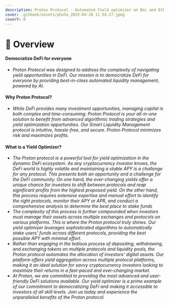```yaml
---
description: Proton Protocol - Automated Yield optimizer on Bsc and Ethereum Blockchain
cover: .gitbook/assets/photo_2023-03-20 11.54.27.jpeg
coverY: 0
---
```


# 🔹 Overview

#### Democratize DeFi for everyone

* _Proton Protocol was designed to address the complexity of navigating yield opportunities in DeFi. Our mission is to democratize DeFi for everyone by providing best-in-class automated liquidity management, powered by AI._

#### Why Proton Protocol?

* _While DeFi provides many investment opportunities, managing capital is both complex and time-consuming. Proton Protocol is your all-in-one solution to benefit from advanced algorithmic trading strategies and yield optimization opportunities. Our Smart Liquidity Management protocol is intuitive, hassle-free, and secure. Proton Protocol minimizes risk and maximizes profits._&#x20;

#### What is a Yield Optimizer?

* _The Proton protocol is a powerful tool for yield optimization in the dynamic DeFi ecosystem. As any cryptocurrency investor knows, the DeFi world is highly volatile and maintaining a stable APY is a challenge for any protocol. This presents both an opportunity and a challenge for the DeFi community. On one hand, the ever-changing yields offer a unique chance for investors to shift between protocols and reap significant profits from the highest proposed yield. On the other hand, this process requires extensive expertise and manual effort to identify the right protocols, monitor their APY or APR, and conduct a comprehensive analysis to determine the best place to stake funds_
* _The complexity of this process is further compounded when investors must manage their assets across multiple exchanges and protocols on various platforms. This is where the Proton protocol truly shines. Our yield optimizer leverages sophisticated algorithms to automatically stake users' funds across different protocols, providing the best possible APY with minimal effort._
* _Rather than engaging in the tedious process of depositing, withdrawing, and exchanging tokens on multiple protocols and liquidity pools, the Proton protocol automates the allocation of investors' digital assets. Our platform offers yield aggregation across multiple protocol platforms, making it an ideal solution for savvy cryptocurrency investors looking to maximize their returns in a fast-paced and ever-changing market._
* _At Proton, we are committed to providing the most advanced and user-friendly DeFi solutions available. Our yield optimizer is a prime example of our commitment to democratizing DeFi and making it accessible to investors of all skill levels. Join us today and experience the unparalleled benefits of the Proton protocol._
